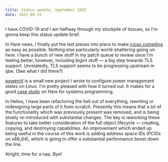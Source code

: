 ```yaml
---
title: Status update, September 2022
date: 2022-09-15
---
```


I have COVID-19 and I am halfway through my stockpile of tissues, so I'm gonna
keep this status update brief.

In Hare news, I finally put the last pieces into place to make [cross
compiling][1] as easy as possible. Nothing else particularly world-shattering
going on here. I have a bunch of new stuff in my patch queue to review once I'm
feeling better, however, including bigint stuff&nbsp;&mdash; a big step towards
TLS support. Unrelatedly, TLS support seems to be progressing upstream in qbe.
(See what I did there?)

[1]: https://harelang.org/blog/2022-09-06-cross-builds-with-hare/

[powerctl](https://git.sr.ht/~sircmpwn/powerctl) is a small new project I wrote
to configure power management states on Linux. I'm pretty pleased with how it
turned out. It makes for a good [case study][0] on Hare for systems programming.

[0]: https://drewdevault.com/2022/08/28/powerctl-a-hare-case-study.html

In Helios, I have been refactoring the hell out of everything, rewriting or
redesigning large parts of it from scratch. Presently this means that a lot of
the functionality which was previously present was removed, and is being slowly
re-introduced with substantial changes. The key is reworking these features to
take better consideration of the full object lifecycle &mdash; creating,
copying, and destroying capabilities. An improvement which ended up being useful
in the course of this work is adding address space IDs (PCIDs on x86_64), which
is going to offer a substantial performance boost down the line.

Alright, time for a nap. Bye!
